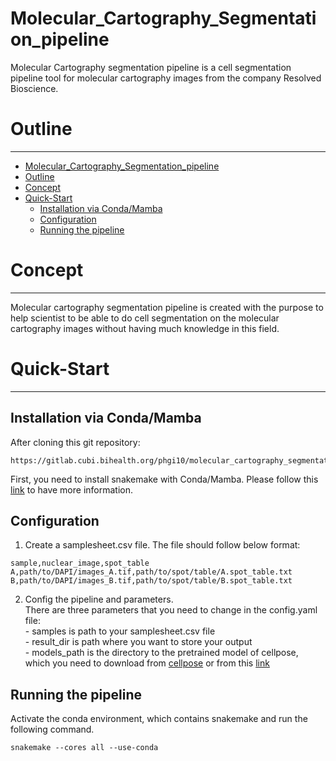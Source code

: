 # Molecular_Cartography_Segmentation_pipeline
Molecular Cartography segmentation pipeline is a cell segmentation pipeline tool for molecular cartography images from the company Resolved Bioscience. 

# Outline
-------
- [Molecular\_Cartography\_Segmentation\_pipeline](#molecular_cartography_segmentation_pipeline)
- [Outline](#outline)
- [Concept](#concept)
- [Quick-Start](#quick-start)
  - [Installation via Conda/Mamba](#installation-via-condamamba)
  - [Configuration](#configuration)
  - [Running the pipeline](#running-the-pipeline)

# Concept
-------
Molecular cartography segmentation pipeline is created with the purpose to help scientist to be able to do cell segmentation on the molecular cartography images without having much knowledge in this field.

# Quick-Start
-------

## Installation via Conda/Mamba

After cloning this git repository:
```
https://gitlab.cubi.bihealth.org/phgi10/molecular_cartography_segmentation_pipeline.git
```

First, you need to install snakemake with Conda/Mamba. Please follow this [link](https://snakemake.readthedocs.io/en/stable/getting_started/installation.html) to have more information. 

## Configuration

  1. Create a samplesheet.csv file. The file should follow below format:
```
sample,nuclear_image,spot_table
A,path/to/DAPI/images_A.tif,path/to/spot/table/A.spot_table.txt
B,path/to/DAPI/images_B.tif,path/to/spot/table/B.spot_table.txt
```

   2. Config the pipeline and parameters. \
There are three parameters that you need to change in the config.yaml file:\
    - samples is path to your samplesheet.csv file \
    - result_dir is path where you want to store your output \
    - models_path is the directory to the pretrained model of cellpose, which you need to download from [cellpose](https://cellpose.readthedocs.io/en/latest/models.html) or from this [link](https://drive.google.com/file/d/1zHGFYCqRCTwTPwgEUMNZu0EhQy2zaovg/view)

## Running the pipeline
Activate the conda environment, which contains snakemake and run the following command.
```
snakemake --cores all --use-conda
```
